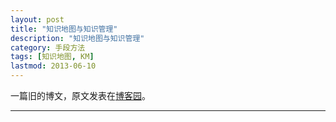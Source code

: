 ```yaml
---
layout: post
title: "知识地图与知识管理"
description: "知识地图与知识管理"
category: 手段方法
tags: [知识地图, KM]
lastmod: 2013-06-10
---
```


一篇旧的博文，原文发表在[博客园](http://www.cnblogs.com/holbrook/archive/2012/11/04/2753533.html)。


---